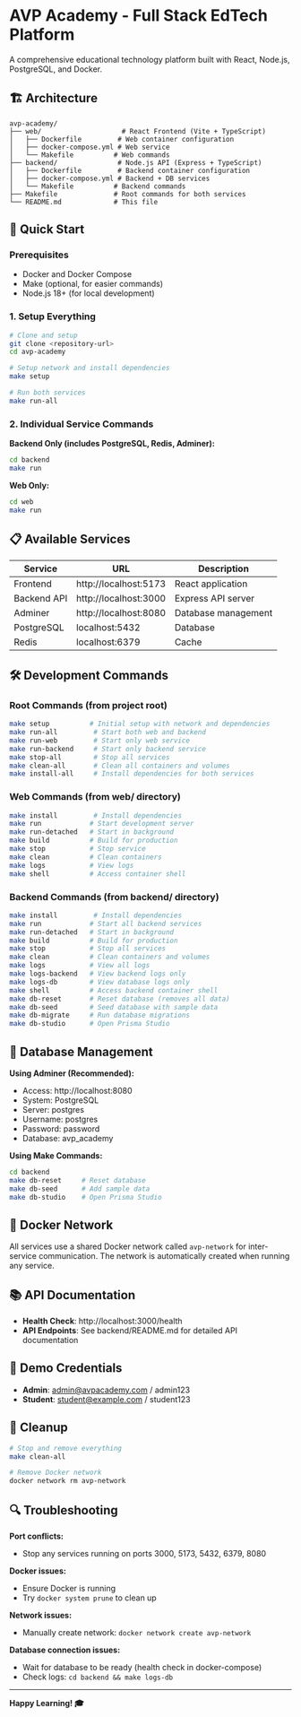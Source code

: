 
# AVP Academy - Full Stack EdTech Platform

A comprehensive educational technology platform built with React, Node.js, PostgreSQL, and Docker.

## 🏗️ Architecture

```
avp-academy/
├── web/                    # React Frontend (Vite + TypeScript)
│   ├── Dockerfile         # Web container configuration
│   ├── docker-compose.yml # Web service
│   └── Makefile          # Web commands
├── backend/               # Node.js API (Express + TypeScript)
│   ├── Dockerfile         # Backend container configuration
│   ├── docker-compose.yml # Backend + DB services
│   └── Makefile          # Backend commands
├── Makefile              # Root commands for both services
└── README.md             # This file
```

## 🚀 Quick Start

### Prerequisites

- Docker and Docker Compose
- Make (optional, for easier commands)
- Node.js 18+ (for local development)

### 1. Setup Everything

```bash
# Clone and setup
git clone <repository-url>
cd avp-academy

# Setup network and install dependencies
make setup

# Run both services
make run-all
```

### 2. Individual Service Commands

**Backend Only (includes PostgreSQL, Redis, Adminer):**
```bash
cd backend
make run
```

**Web Only:**
```bash
cd web
make run
```

## 📋 Available Services

| Service | URL | Description |
|---------|-----|-------------|
| Frontend | http://localhost:5173 | React application |
| Backend API | http://localhost:3000 | Express API server |
| Adminer | http://localhost:8080 | Database management |
| PostgreSQL | localhost:5432 | Database |
| Redis | localhost:6379 | Cache |

## 🛠️ Development Commands

### Root Commands (from project root)

```bash
make setup          # Initial setup with network and dependencies
make run-all         # Start both web and backend
make run-web         # Start only web service
make run-backend     # Start only backend service
make stop-all        # Stop all services
make clean-all       # Clean all containers and volumes
make install-all     # Install dependencies for both services
```

### Web Commands (from web/ directory)

```bash
make install         # Install dependencies
make run            # Start development server
make run-detached   # Start in background
make build          # Build for production
make stop           # Stop service
make clean          # Clean containers
make logs           # View logs
make shell          # Access container shell
```

### Backend Commands (from backend/ directory)

```bash
make install         # Install dependencies
make run            # Start all backend services
make run-detached   # Start in background
make build          # Build for production
make stop           # Stop all services
make clean          # Clean containers and volumes
make logs           # View all logs
make logs-backend   # View backend logs only
make logs-db        # View database logs only
make shell          # Access backend container shell
make db-reset       # Reset database (removes all data)
make db-seed        # Seed database with sample data
make db-migrate     # Run database migrations
make db-studio      # Open Prisma Studio
```

## 🔧 Database Management

**Using Adminer (Recommended):**
- Access: http://localhost:8080
- System: PostgreSQL
- Server: postgres
- Username: postgres
- Password: password
- Database: avp_academy

**Using Make Commands:**
```bash
cd backend
make db-reset     # Reset database
make db-seed      # Add sample data
make db-studio    # Open Prisma Studio
```

## 🐳 Docker Network

All services use a shared Docker network called `avp-network` for inter-service communication. The network is automatically created when running any service.

## 📚 API Documentation

- **Health Check**: http://localhost:3000/health
- **API Endpoints**: See backend/README.md for detailed API documentation

## 🔐 Demo Credentials

- **Admin**: admin@avpacademy.com / admin123
- **Student**: student@example.com / student123

## 🧹 Cleanup

```bash
# Stop and remove everything
make clean-all

# Remove Docker network
docker network rm avp-network
```

## 🔍 Troubleshooting

**Port conflicts:**
- Stop any services running on ports 3000, 5173, 5432, 6379, 8080

**Docker issues:**
- Ensure Docker is running
- Try `docker system prune` to clean up

**Network issues:**
- Manually create network: `docker network create avp-network`

**Database connection issues:**
- Wait for database to be ready (health check in docker-compose)
- Check logs: `cd backend && make logs-db`

---

**Happy Learning! 🎓**

